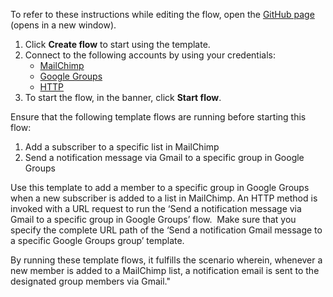 To refer to these instructions while editing the flow, open the [GitHub page](https://github.com/ot4i/app-connect-templates/tree/main/resources/markdown/Add%20a%20member%20to%20a%20group%20in%20Google%20Groups%20when%20a%20new%20subscriber%20is%20added%20to%20a%20list%20in%20MailChimp_instructions.md) (opens in a new window).

1. Click **Create flow** to start using the template.
2. Connect to the following accounts by using your credentials:
   - [MailChimp](https://www.ibm.com/docs/en/app-connect/containers_cd?topic=apps-mailchimp)
   - [Google Groups](https://www.ibm.com/docs/en/app-connect/containers_cd?topic=apps-google-groups) 
   - [HTTP](https://www.ibm.com/docs/en/app-connect/containers_cd?topic=apps-http)
3. To start the flow, in the banner, click **Start flow**.

Ensure that the following template flows are running before starting this flow: 
1. Add a subscriber to a specific list in MailChimp </br>
2. Send a notification message via Gmail to a specific group in Google Groups
  
Use this template to add a member to a specific group in Google Groups when a new subscriber is added to a list in MailChimp. 
An HTTP method is invoked with a URL request to run the ‘Send a notification message via Gmail to a specific group in Google Groups’ flow. 
Make sure that you specify the complete URL path of the ‘Send a notification Gmail message to a specific Google Groups group’ template.

By running these template flows, it fulfills the scenario wherein, whenever a new member is added to a MailChimp list, a notification email is sent to the designated group members via Gmail."

